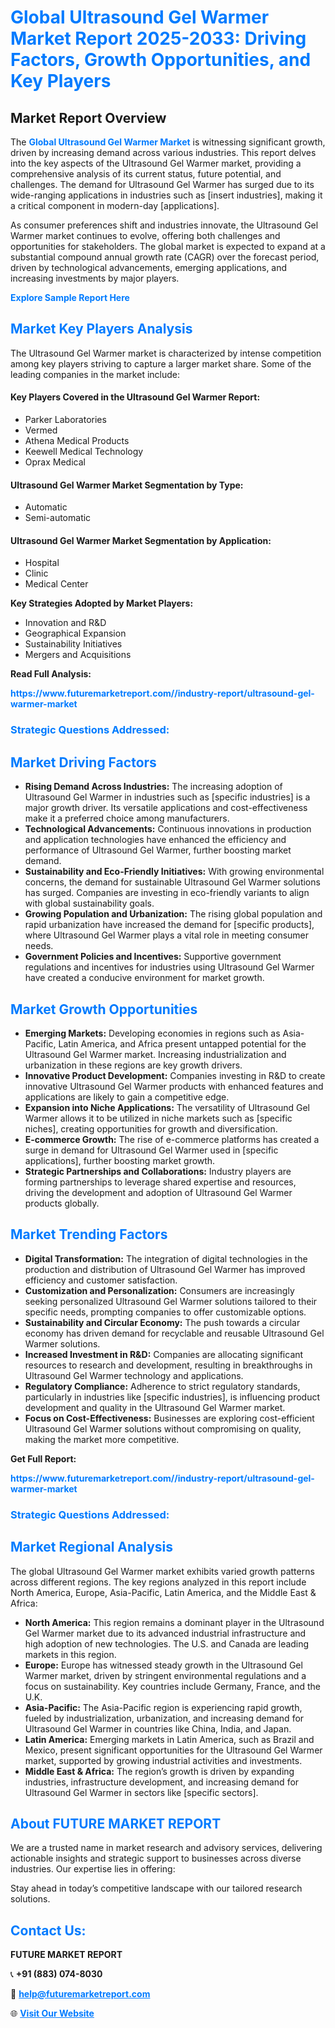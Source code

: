 <h1 style="color: #007BFF;">Global Ultrasound Gel Warmer Market Report 2025-2033: Driving Factors, Growth Opportunities, and Key Players</h1>

<section id="overview">
<h2>Market Report Overview</h2>
<p>The <a href="https://www.futuremarketreport.com//industry-report/ultrasound-gel-warmer-market" style="color: #007BFF; text-decoration: none;"><strong>Global Ultrasound Gel Warmer Market</strong></a> is witnessing significant growth, driven by increasing demand across various industries. This report delves into the key aspects of the Ultrasound Gel Warmer market, providing a comprehensive analysis of its current status, future potential, and challenges. The demand for Ultrasound Gel Warmer has surged due to its wide-ranging applications in industries such as [insert industries], making it a critical component in modern-day [applications].</p>
<p>As consumer preferences shift and industries innovate, the Ultrasound Gel Warmer market continues to evolve, offering both challenges and opportunities for stakeholders. The global market is expected to expand at a substantial compound annual growth rate (CAGR) over the forecast period, driven by technological advancements, emerging applications, and increasing investments by major players.</p>
</section>

<section id="overview">
<p><a href="https://www.futuremarketreport.com//request-sample/reportId=82929" style="color: #007BFF; text-decoration: none;"><strong>Explore Sample Report Here</strong></a></p>
</section>

<section id="key-players">
<h2 style="color: #007BFF;">Market Key Players Analysis</h2>
<p>The Ultrasound Gel Warmer market is characterized by intense competition among key players striving to capture a larger market share. Some of the leading companies in the market include:</p>
<h4>Key Players Covered in the Ultrasound Gel Warmer Report:</h4>
<ul><li>Parker Laboratories</li><li>Vermed</li><li>Athena Medical Products</li><li>Keewell Medical Technology</li><li>Oprax Medical</li></ul>
<h4>Ultrasound Gel Warmer Market Segmentation by Type:</h4>
<ul><li>Automatic</li><li>Semi-automatic</li></ul>

<h4>Ultrasound Gel Warmer Market Segmentation by Application:</h4>
<ul><li>Hospital</li><li>Clinic</li><li>Medical Center</li></ul>
<p><strong>Key Strategies Adopted by Market Players:</strong></p>
<ul>
<li>Innovation and R&D</li>
<li>Geographical Expansion</li>
<li>Sustainability Initiatives</li>
<li>Mergers and Acquisitions</li>
</ul>
</section>

<section>
<p><strong>Read Full Analysis: </strong></p><a href="https://www.futuremarketreport.com//industry-report/ultrasound-gel-warmer-market" style="color: #007BFF; text-decoration: none;"><strong>https://www.futuremarketreport.com//industry-report/ultrasound-gel-warmer-market</strong></a>
<h3 style="color: #007BFF;">Strategic Questions Addressed:</h3>
</section>

<section id="driving-factors">
<h2 style="color: #007BFF;">Market Driving Factors</h2>
<ul>
<li><strong>Rising Demand Across Industries:</strong> The increasing adoption of Ultrasound Gel Warmer in industries such as [specific industries] is a major growth driver. Its versatile applications and cost-effectiveness make it a preferred choice among manufacturers.</li>
<li><strong>Technological Advancements:</strong> Continuous innovations in production and application technologies have enhanced the efficiency and performance of Ultrasound Gel Warmer, further boosting market demand.</li>
<li><strong>Sustainability and Eco-Friendly Initiatives:</strong> With growing environmental concerns, the demand for sustainable Ultrasound Gel Warmer solutions has surged. Companies are investing in eco-friendly variants to align with global sustainability goals.</li>
<li><strong>Growing Population and Urbanization:</strong> The rising global population and rapid urbanization have increased the demand for [specific products], where Ultrasound Gel Warmer plays a vital role in meeting consumer needs.</li>
<li><strong>Government Policies and Incentives:</strong> Supportive government regulations and incentives for industries using Ultrasound Gel Warmer have created a conducive environment for market growth.</li>
</ul>
</section>

<section id="growth-opportunities">
<h2 style="color: #007BFF;">Market Growth Opportunities</h2>
<ul>
<li><strong>Emerging Markets:</strong> Developing economies in regions such as Asia-Pacific, Latin America, and Africa present untapped potential for the Ultrasound Gel Warmer market. Increasing industrialization and urbanization in these regions are key growth drivers.</li>
<li><strong>Innovative Product Development:</strong> Companies investing in R&D to create innovative Ultrasound Gel Warmer products with enhanced features and applications are likely to gain a competitive edge.</li>
<li><strong>Expansion into Niche Applications:</strong> The versatility of Ultrasound Gel Warmer allows it to be utilized in niche markets such as [specific niches], creating opportunities for growth and diversification.</li>
<li><strong>E-commerce Growth:</strong> The rise of e-commerce platforms has created a surge in demand for Ultrasound Gel Warmer used in [specific applications], further boosting market growth.</li>
<li><strong>Strategic Partnerships and Collaborations:</strong> Industry players are forming partnerships to leverage shared expertise and resources, driving the development and adoption of Ultrasound Gel Warmer products globally.</li>
</ul>
</section>

<section id="trending-factors">
<h2 style="color: #007BFF;">Market Trending Factors</h2>
<ul>
<li><strong>Digital Transformation:</strong> The integration of digital technologies in the production and distribution of Ultrasound Gel Warmer has improved efficiency and customer satisfaction.</li>
<li><strong>Customization and Personalization:</strong> Consumers are increasingly seeking personalized Ultrasound Gel Warmer solutions tailored to their specific needs, prompting companies to offer customizable options.</li>
<li><strong>Sustainability and Circular Economy:</strong> The push towards a circular economy has driven demand for recyclable and reusable Ultrasound Gel Warmer solutions.</li>
<li><strong>Increased Investment in R&D:</strong> Companies are allocating significant resources to research and development, resulting in breakthroughs in Ultrasound Gel Warmer technology and applications.</li>
<li><strong>Regulatory Compliance:</strong> Adherence to strict regulatory standards, particularly in industries like [specific industries], is influencing product development and quality in the Ultrasound Gel Warmer market.</li>
<li><strong>Focus on Cost-Effectiveness:</strong> Businesses are exploring cost-efficient Ultrasound Gel Warmer solutions without compromising on quality, making the market more competitive.</li>
</ul>
</section>

<section>
<p><strong>Get Full Report: </strong></p><a href="https://www.futuremarketreport.com//industry-report/ultrasound-gel-warmer-market" style="color: #007BFF; text-decoration: none;"><strong>https://www.futuremarketreport.com//industry-report/ultrasound-gel-warmer-market</strong></a>
<h3 style="color: #007BFF;">Strategic Questions Addressed:</h3>
</section>


<section id="regional-analysis">
<h2 style="color: #007BFF;">Market Regional Analysis</h2>
<p>The global Ultrasound Gel Warmer market exhibits varied growth patterns across different regions. The key regions analyzed in this report include North America, Europe, Asia-Pacific, Latin America, and the Middle East & Africa:</p>
<ul>
<li><strong>North America:</strong> This region remains a dominant player in the Ultrasound Gel Warmer market due to its advanced industrial infrastructure and high adoption of new technologies. The U.S. and Canada are leading markets in this region.</li>
<li><strong>Europe:</strong> Europe has witnessed steady growth in the Ultrasound Gel Warmer market, driven by stringent environmental regulations and a focus on sustainability. Key countries include Germany, France, and the U.K.</li>
<li><strong>Asia-Pacific:</strong> The Asia-Pacific region is experiencing rapid growth, fueled by industrialization, urbanization, and increasing demand for Ultrasound Gel Warmer in countries like China, India, and Japan.</li>
<li><strong>Latin America:</strong> Emerging markets in Latin America, such as Brazil and Mexico, present significant opportunities for the Ultrasound Gel Warmer market, supported by growing industrial activities and investments.</li>
<li><strong>Middle East & Africa:</strong> The region’s growth is driven by expanding industries, infrastructure development, and increasing demand for Ultrasound Gel Warmer in sectors like [specific sectors].</li>
</ul>
</section>

<footer>
<h2 style="color: #007BFF;">About FUTURE MARKET REPORT</h2>
<p>We are a trusted name in market research and advisory services, delivering actionable insights and strategic support to businesses across diverse industries. Our expertise lies in offering:</p>

<p>Stay ahead in today’s competitive landscape with our tailored research solutions.</p>

<h2 style="color: #007BFF;">Contact Us:</h2>
<p><strong>FUTURE MARKET REPORT</strong></p>
<p>📞 <strong>+91 (883) 074-8030</strong></p>
<p>📧 <strong><a href="mailto:help@futuremarketreport.com" style="color: #007BFF;">help@futuremarketreport.com</a></strong></p>
<p>🌐 <strong><a href="https://www.futuremarketreport.com/" style="color: #007BFF;">Visit Our Website</a></strong></p>
</footer>